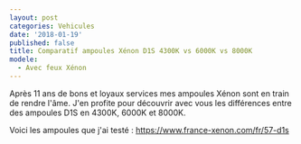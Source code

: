 ```yaml
---
layout: post
categories: Vehicules
date: '2018-01-19'
published: false
title: Comparatif ampoules Xénon D1S 4300K vs 6000K vs 8000K
modele:
  - Avec feux Xénon
---
```


Après 11 ans de bons et loyaux services mes ampoules Xénon sont en train de rendre l'âme. J'en profite pour découvrir avec vous les différences entre des ampoules D1S en 4300K, 6000K et 8000K.

Voici les ampoules que j'ai testé : https://www.france-xenon.com/fr/57-d1s